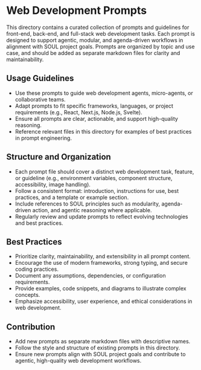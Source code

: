 # Web Development Prompts

This directory contains a curated collection of prompts and guidelines for front-end, back-end, and full-stack web development tasks. Each prompt is designed to support agentic, modular, and agenda-driven workflows in alignment with SOUL project goals. Prompts are organized by topic and use case, and should be added as separate markdown files for clarity and maintainability.

## Usage Guidelines
- Use these prompts to guide web development agents, micro-agents, or collaborative teams.
- Adapt prompts to fit specific frameworks, languages, or project requirements (e.g., React, Next.js, Node.js, Svelte).
- Ensure all prompts are clear, actionable, and support high-quality reasoning.
- Reference relevant files in this directory for examples of best practices in prompt engineering.

## Structure and Organization
- Each prompt file should cover a distinct web development task, feature, or guideline (e.g., environment variables, component structure, accessibility, image handling).
- Follow a consistent format: introduction, instructions for use, best practices, and a template or example section.
- Include references to SOUL principles such as modularity, agenda-driven action, and agentic reasoning where applicable.
- Regularly review and update prompts to reflect evolving technologies and best practices.

## Best Practices
- Prioritize clarity, maintainability, and extensibility in all prompt content.
- Encourage the use of modern frameworks, strong typing, and secure coding practices.
- Document any assumptions, dependencies, or configuration requirements.
- Provide examples, code snippets, and diagrams to illustrate complex concepts.
- Emphasize accessibility, user experience, and ethical considerations in web development.

## Contribution
- Add new prompts as separate markdown files with descriptive names.
- Follow the style and structure of existing prompts in this directory.
- Ensure new prompts align with SOUL project goals and contribute to agentic, high-quality web development workflows.
